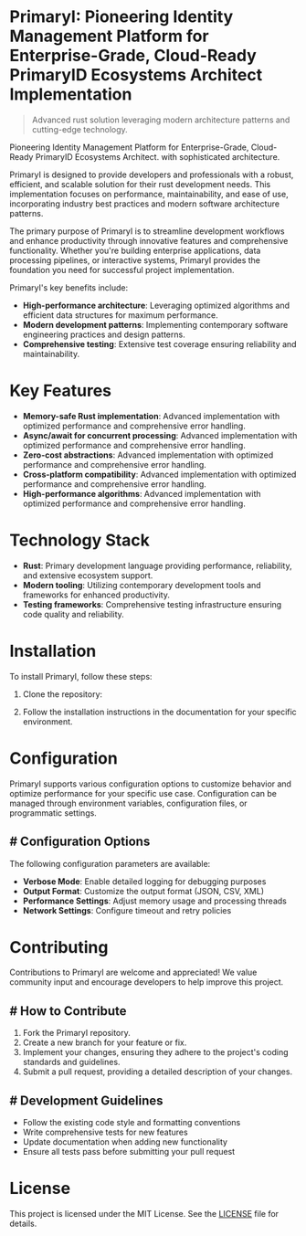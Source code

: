 <!-- fallback_PrimaryI_20250806053231_26088 -->

# PrimaryI: Pioneering Identity Management Platform for Enterprise-Grade, Cloud-Ready PrimaryID Ecosystems Architect Implementation
> Advanced rust solution leveraging modern architecture patterns and cutting-edge technology.

Pioneering Identity Management Platform for Enterprise-Grade, Cloud-Ready PrimaryID Ecosystems Architect. with sophisticated architecture.

PrimaryI is designed to provide developers and professionals with a robust, efficient, and scalable solution for their rust development needs. This implementation focuses on performance, maintainability, and ease of use, incorporating industry best practices and modern software architecture patterns.

The primary purpose of PrimaryI is to streamline development workflows and enhance productivity through innovative features and comprehensive functionality. Whether you're building enterprise applications, data processing pipelines, or interactive systems, PrimaryI provides the foundation you need for successful project implementation.

PrimaryI's key benefits include:

* **High-performance architecture**: Leveraging optimized algorithms and efficient data structures for maximum performance.
* **Modern development patterns**: Implementing contemporary software engineering practices and design patterns.
* **Comprehensive testing**: Extensive test coverage ensuring reliability and maintainability.

# Key Features

* **Memory-safe Rust implementation**: Advanced implementation with optimized performance and comprehensive error handling.
* **Async/await for concurrent processing**: Advanced implementation with optimized performance and comprehensive error handling.
* **Zero-cost abstractions**: Advanced implementation with optimized performance and comprehensive error handling.
* **Cross-platform compatibility**: Advanced implementation with optimized performance and comprehensive error handling.
* **High-performance algorithms**: Advanced implementation with optimized performance and comprehensive error handling.

# Technology Stack

* **Rust**: Primary development language providing performance, reliability, and extensive ecosystem support.
* **Modern tooling**: Utilizing contemporary development tools and frameworks for enhanced productivity.
* **Testing frameworks**: Comprehensive testing infrastructure ensuring code quality and reliability.

# Installation

To install PrimaryI, follow these steps:

1. Clone the repository:


2. Follow the installation instructions in the documentation for your specific environment.

# Configuration

PrimaryI supports various configuration options to customize behavior and optimize performance for your specific use case. Configuration can be managed through environment variables, configuration files, or programmatic settings.

## # Configuration Options

The following configuration parameters are available:

* **Verbose Mode**: Enable detailed logging for debugging purposes
* **Output Format**: Customize the output format (JSON, CSV, XML)
* **Performance Settings**: Adjust memory usage and processing threads
* **Network Settings**: Configure timeout and retry policies

# Contributing

Contributions to PrimaryI are welcome and appreciated! We value community input and encourage developers to help improve this project.

## # How to Contribute

1. Fork the PrimaryI repository.
2. Create a new branch for your feature or fix.
3. Implement your changes, ensuring they adhere to the project's coding standards and guidelines.
4. Submit a pull request, providing a detailed description of your changes.

## # Development Guidelines

* Follow the existing code style and formatting conventions
* Write comprehensive tests for new features
* Update documentation when adding new functionality
* Ensure all tests pass before submitting your pull request

# License

This project is licensed under the MIT License. See the [LICENSE](https://github.com/QOZU/PrimaryI/blob/main/LICENSE) file for details.
